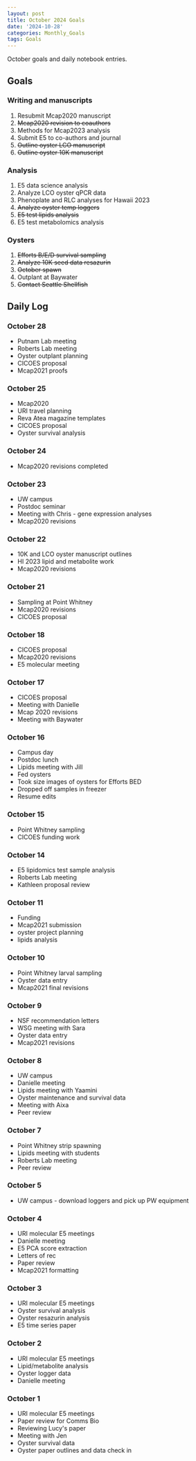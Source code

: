 ```yaml
---
layout: post
title: October 2024 Goals
date: '2024-10-28'
categories: Monthly_Goals
tags: Goals
---
```


October goals and daily notebook entries. 

## Goals  

### Writing and manuscripts 
              
1. Resubmit Mcap2020 manuscript
2. ~~Mcap2020 revision to coauthors~~
2. Methods for Mcap2023 analysis
3. Submit E5 to co-authors and journal
4. ~~Outline oyster LCO manuscript~~
5. ~~Outline oyster 10K manuscript~~ 

### Analysis

1. E5 data science analysis 
2. Analyze LCO oyster qPCR data
3. Phenoplate and RLC analyses for Hawaii 2023
4. ~~Analyze oyster temp loggers~~
5. ~~E5 test lipids analysis~~
6. E5 test metabolomics analysis

### Oysters 
 
1. ~~Efforts B/E/D survival sampling~~ 
2. ~~Analyze 10K seed data resazurin~~ 
3. ~~October spawn~~
4. Outplant at Baywater
5. ~~Contact Seattle Shellfish~~

## **Daily Log**   

### October 28

- Putnam Lab meeting 
- Roberts Lab meeting
- Oyster outplant planning 
- CICOES proposal 
- Mcap2021 proofs 

### October 25

- Mcap2020 
- URI travel planning 
- Reva Atea magazine templates 
- CICOES proposal 
- Oyster survival analysis

### October 24

- Mcap2020 revisions completed 

### October 23

- UW campus
- Postdoc seminar
- Meeting with Chris - gene expression analyses 
- Mcap2020 revisions 

### October 22

- 10K and LCO oyster manuscript outlines
- HI 2023 lipid and metabolite work 
- Mcap2020 revisions 

### October 21 

- Sampling at Point Whitney
- Mcap2020 revisions
- CICOES proposal 

### October 18 

- CICOES proposal
- Mcap2020 revisions
- E5 molecular meeting

### October 17 

- CICOES proposal
- Meeting with Danielle 
- Mcap 2020 revisions
- Meeting with Baywater 

### October 16 

- Campus day 
- Postdoc lunch 
- Lipids meeting with Jill 
- Fed oysters 
- Took size images of oysters for Efforts BED 
- Dropped off samples in freezer 
- Resume edits 

### October 15 

- Point Whitney sampling
- CICOES funding work 

### October 14 

- E5 lipidomics test sample analysis 
- Roberts Lab meeting
- Kathleen proposal review 

### October 11 

- Funding
- Mcap2021 submission
- oyster project planning
- lipids analysis 

### October 10

- Point Whitney larval sampling 
- Oyster data entry 
- Mcap2021 final revisions

### October 9

- NSF recommendation letters 
- WSG meeting with Sara 
- Oyster data entry 
- Mcap2021 revisions

### October 8

- UW campus
- Danielle meeting 
- Lipids meeting with Yaamini
- Oyster maintenance and survival data 
- Meeting with Aixa 
- Peer review
 
### October 7

- Point Whitney strip spawning 
- Lipids meeting with students 
- Roberts Lab meeting 
- Peer review 

### October 5

- UW campus - download loggers and pick up PW equipment 

### October 4

- URI molecular E5 meetings 
- Danielle meeting 
- E5 PCA score extraction 
- Letters of rec 
- Paper review 
- Mcap2021 formatting 

### October 3

- URI molecular E5 meetings 
- Oyster survival analysis 
- Oyster resazurin analysis 
- E5 time series paper 

### October 2

- URI molecular E5 meetings 
- Lipid/metabolite analysis 
- Oyster logger data 
- Danielle meeting

### October 1

- URI molecular E5 meetings 
- Paper review for Comms Bio
- Reviewing Lucy's paper
- Meeting with Jen 
- Oyster survival data 
- Oyster paper outlines and data check in 